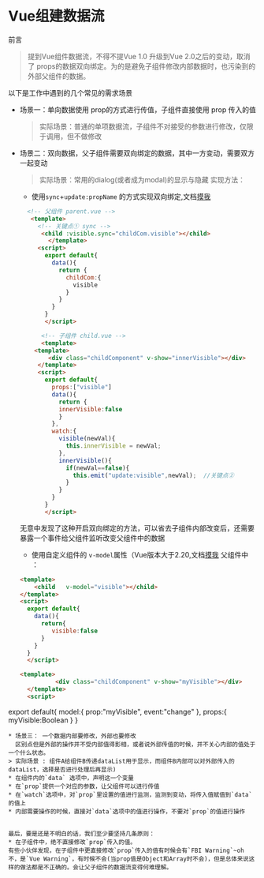 # Vue组建数据流
前言
> 提到Vue组件数据流，不得不提Vue 1.0 升级到Vue 2.0之后的变动，取消了 props的数据双向绑定。为的是避免子组件修改内部数据时，也污染到的外部父组件的数据。



以下是工作中遇到的几个常见的需求场景

* 场景一：单向数据使用 prop的方式进行传值，子组件直接使用 prop 传入的值
  > 实际场景：普通的单项数据流，子组件不对接受的参数进行修改，仅限于调用，但不做修改
* 场景二：双向数据，父子组件需要双向绑定的数据，其中一方变动，需要双方一起变动
   > 实际场景：常用的dialog(或者成为modal)的显示与隐藏
   实现方法：
   * 使用`sync`+`update:propName` 的方式实现双向绑定,文档[摸我](https://cn.vuejs.org/v2/guide/components.html#sync-%E4%BF%AE%E9%A5%B0%E7%AC%A6)
  
   ```html
     <!-- 父组件 parent.vue -->
      <template>
        <!-- 关键点① sync -->
         <child :visible.sync="childCom.visible"></child> 
           </template>
        <script>
          export default{
            data(){
              return {
                childCom:{
                  visible
                }
              }
            }
          }
          </script>
 
         <!-- 子组件 child.vue -->
         <template>
       <template>
           <div class="childComponent" v-show="innerVisible"></div>
        </template>
        <script>
          export default{
            props:["visible"]
            data(){
              return {
              innerVisible:false
              }
            },
            watch:{
              visible(newVal){
                this.innerVisible = newVal;
              },
              innerVisible(){
                if(newVal==false){
                  this.emit("update:visible",newVal);  //关键点②
                }
              }
            }
          }
          </script>
   ```
    无意中发现了这种开启双向绑定的方法，可以省去子组件内部改变后，还需要暴露一个事件给父组件监听改变父组件中的数据
   * 使用自定义组件的 `v-model`属性（Vue版本大于2.20,文档[摸我](https://cn.vuejs.org/v2/guide/components.html#%E8%87%AA%E5%AE%9A%E4%B9%89%E7%BB%84%E4%BB%B6%E7%9A%84-v-model)
   父组件中 ：
   ```html
   <template>
       <child   v-model="visible"></child>
   </template>
   <script>
     export default{
       data(){
         return{
            visible:false
         }
       }
     }
     </script>
   ```
   ```html
   <template>
             <div class="childComponent" v-show="myVisible"></div>
     </template>
     <script>
export default{
  model:{
    prop:"myVisible",
    event:"change"
  },
  props:{
    myVisible:Boolean
  }
}
</script>
   ```
* 场景三： 一个数据内部要修改，外部也要修改
     区别点但是外部的操作并不受内部值得影相，或者说外部传值的时候，并不关心内部的值处于一个什么状态。
> 实际场景 : 组件A给组件B传递dataList用于显示，而组件B内部可以对外部传入的dataList，选择是否进行处理后再显示)
   * 在组件内的`data` 选项中，声明这一个变量
   * 在`prop`提供一个对应的参数，让父组件可以进行传值
   * 在`watch`选项中，对`prop`里设置的值进行监测，监测到变动，将传入值赋值到`data`的值上
   * 内部需要操作的时候，直接对`data`选项中的值进行操作，不要对`prop`的值进行操作


最后，要是还是不明白的话，我们至少要坚持几条原则：
 * 在子组件中，绝不直接修改`prop`传入的值。
 有些小伙伴发现，在子组件中更直接修改`prop`传入的值有时候会有`FBI Warning`~oh 不，是`Vue Warning`，有时候不会(当prop值是Object和Array时不会)，但是总体来说这样的做法都是不正确的。会让父子组件的数据流变得何难理解。